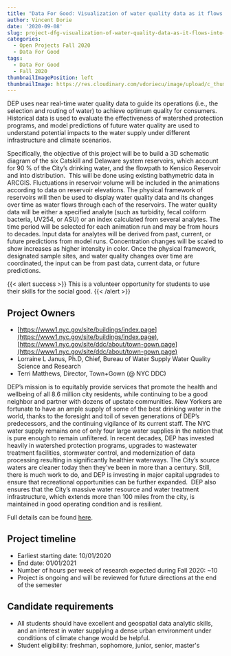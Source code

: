 ```yaml
---
title: "Data For Good: Visualization of water quality data as it flows into the NYC drinking water distribution system"
author: Vincent Dorie
date: '2020-09-08'
slug: project-dfg-visualization-of-water-quality-data-as-it-flows-into-the-nyc-drinking-water-distribution-system
categories:
  - Open Projects Fall 2020
  - Data For Good
tags:
  - Data For Good
  - Fall 2020
thumbnailImagePosition: left
thumbnailImage: https://res.cloudinary.com/vdoriecu/image/upload/c_thumb,w_200,g_face/v1579110178/construction_c6dqbd.png
---
```

DEP uses near real-time water quality data to guide its operations (i.e., the selection and routing of water) to achieve optimum quality for consumers. Historical data is used to evaluate the effectiveness of watershed protection programs, and model predictions of future water quality are used to understand potential impacts to the water supply under different infrastructure and climate scenarios. 

<!--more-->

Specifically, the objective of this project will be to build a 3D schematic diagram of the six Catskill and Delaware system reservoirs, which account for 90 % of the City’s drinking water, and the flowpath to Kensico Reservoir and into distribution.  This will be done using existing bathymetric data in ARCGIS. Fluctuations in reservoir volume will be included in the animations according to data on reservoir elevations. The physical framework of reservoirs will then be used to display water quality data and its changes over time as water flows through each of the reservoirs. The water quality data will be either a specified analyte (such as turbidity, fecal coliform bacteria, UV254, or ASU) or an index calculated from several analytes. The time period will be selected for each animation run and may be from hours to decades. Input data for analytes will be derived from past, current, or future predictions from model runs. Concentration changes will be scaled to show increases as higher intensity in color. Once the physical framework, designated sample sites, and water quality changes over time are coordinated, the input can be from past data, current data, or future predictions.

{{< alert success >}}
This is a volunteer opportunity for students to use their skills for the social good.
{{< /alert >}}

## Project Owners
+ [https://www1.nyc.gov/site/buildings/index.page](https://www1.nyc.gov/site/buildings/index.page), [https://www1.nyc.gov/site/ddc/about/town-gown.page](https://www1.nyc.gov/site/ddc/about/town-gown.page)
+ Lorraine L Janus, Ph.D, Chief, Bureau of Water Supply Water Quality Science and Research
+ Terri Matthews, Director, Town+Gown (@ NYC DDC)

DEP’s mission is to equitably provide services that promote the health and wellbeing of all 8.6 million city residents, while continuing to be a good neighbor and partner with dozens of upstate communities. New Yorkers are fortunate to have an ample supply of some of the best drinking water in the world, thanks to the foresight and toil of seven generations of DEP’s predecessors, and the continuing vigilance of its current staff. The NYC water supply remains one of only four large water supplies in the nation that is pure enough to remain unfiltered. 
In recent decades, DEP has invested heavily in watershed protection programs, upgrades to wastewater treatment facilities, stormwater control, and modernization of data processing resulting in significantly healthier waterways. The City’s source waters are cleaner today then they’ve been in more than a century. Still, there is much work to do, and DEP is investing in major capital upgrades to ensure that recreational opportunities can be further expanded.  DEP also ensures that the City’s massive water resource and water treatment infrastructure, which extends more than 100 miles from the city, is maintained in good operating condition and is resilient. 

Full details can be found [here](/file/town_gown_water_quality.pdf).

## Project timeline
+ Earliest starting date: 10/01/2020
+ End date: 01/01/2021
+ Number of hours per week of research expected during Fall 2020: ~10
+ Project is ongoing and will be reviewed for future directions at the end of the semester

## Candidate requirements
+ All students should have excellent and geospatial data analytic skills, and an interest in water supplying a dense urban environment under conditions of climate change would be helpful.
+ Student eligibility: freshman, sophomore, junior, senior, master's

